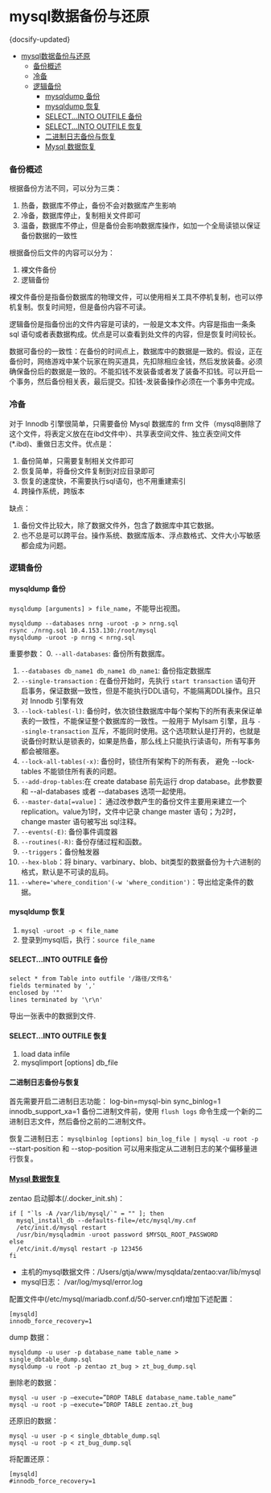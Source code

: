 #  mysql数据备份与还原
{docsify-updated}

- [mysql数据备份与还原](#mysql数据备份与还原)
	- [备份概述](#备份概述)
	- [冷备](#冷备)
	- [逻辑备份](#逻辑备份)
		- [mysqldump 备份](#mysqldump-备份)
		- [mysqldump 恢复](#mysqldump-恢复)
		- [SELECT...INTO OUTFILE 备份](#selectinto-outfile-备份)
		- [SELECT...INTO OUTFILE 恢复](#selectinto-outfile-恢复)
		- [二进制日志备份与恢复](#二进制日志备份与恢复)
		- [Mysql 数据恢复](#mysql-数据恢复)

### 备份概述
根据备份方法不同，可以分为三类：
1. 热备，数据库不停止，备份不会对数据库产生影响
2. 冷备，数据库停止，复制相关文件即可
3. 温备，数据库不停止，但是备份会影响数据库操作，如加一个全局读锁以保证备份数据的一致性

根据备份后文件的内容可以分为：
1. 裸文件备份
2. 逻辑备份

裸文件备份是指备份数据库的物理文件，可以使用相关工具不停机复制，也可以停机复制。恢复时间短，但是备份内容不可读。

逻辑备份是指备份出的文件内容是可读的，一般是文本文件。内容是指由一条条 sql 语句或者表数据构成。优点是可以查看到处文件的内容，但是恢复时间较长。

数据可备份的一致性：在备份的时间点上，数据库中的数据是一致的。假设，正在备份时，网络游戏中某个玩家在购买道具，先扣除相应金钱，然后发放装备。必须确保备份后的数据是一致的。不能扣钱不发装备或者发了装备不扣钱。可以开启一个事务，然后备份相关表，最后提交。扣钱-发装备操作必须在一个事务中完成。

### 冷备
对于 Innodb 引擎很简单，只需要备份 Mysql 数据库的 frm 文件（mysql8删除了这个文件，将表定义放在在ibd文件中）、共享表空间文件、独立表空间文件(*.ibd)、重做日志文件。优点是：
1. 备份简单，只需要复制相关文件即可
2. 恢复简单，将备份文件复制到对应目录即可
3. 恢复的速度快，不需要执行sql语句，也不用重建索引
4. 跨操作系统，跨版本

缺点：
1. 备份文件比较大，除了数据文件外，包含了数据库中其它数据。
2. 也不总是可以跨平台。操作系统、数据库版本、浮点数格式、文件大小写敏感都会成为问题。

### 逻辑备份

#### mysqldump 备份
`mysqldump [arguments] > file_name`，不能导出视图。

```
mysqldump --databases nrng -uroot -p > nrng.sql
rsync ./nrng.sql 10.4.153.130:/root/mysql
mysqldump -uroot -p nrng < nrng.sql
```

重要参数：
0. `--all-databases`: 备份所有数据库。
1. `--databases db_name1 db_name1 db_name1`: 备份指定数据库
2. `--single-transaction` : 在备份开始时，先执行 `start transaction` 语句开启事务，保证数据一致性，但是不能执行DDL语句，不能隔离DDL操作。且只对 Innodb 引擎有效
3. `--lock-tables(-l)`: 备份时，依次锁住数据库中每个架构下的所有表来保证单表的一致性，不能保证整个数据库的一致性。一般用于 MyIsam 引擎，且与 `--single-transaction` 互斥，不能同时使用。这个选项默认是打开的，也就是说备份时默认是锁表的，如果是热备，那么线上只能执行读语句，所有写事务都会被阻塞。
4. `--lock-all-tables(-x)`: 备份时，锁住所有架构下的所有表， 避免 --lock-tables 不能锁住所有表的问题。
5. `--add-drop-tables`:在 create database 前先运行 drop database。此参数要和 --al-databases 或者 --databases 选项一起使用。
6. `--master-data[=value]`： 通过改参数产生的备份文件主要用来建立一个 replication。value为1时，文件中记录 change master 语句；为2时，change master 语句被写出 sql注释。
7. `--events(-E)`: 备份事件调度器
8. `--routines(-R)`: 备份存储过程和函数。
9. `--triggers`：备份触发器
10. `--hex-blob`：将 binary、varbinary、blob、bit类型的数据备份为十六进制的格式，默认是不可读的乱码。
11. `--where='where_condition'(-w 'where_condition')`：导出给定条件的数据。

#### mysqldump 恢复
1. `mysql -uroot -p < file_name`
2. 登录到mysql后，执行：`source file_name`

#### SELECT...INTO OUTFILE 备份
```
select * from Table into outfile '/路径/文件名'
fields terminated by ','
enclosed by '"'
lines terminated by '\r\n'
```
导出一张表中的数据到文件.

#### SELECT...INTO OUTFILE 恢复
1. load data infile    
2. mysqlimport [options] db_file

#### 二进制日志备份与恢复
首先需要开启二进制日志功能：
    log-bin=mysql-bin
    sync_binlog=1
    innodb_support_xa=1
备份二进制文件前，使用 `flush logs` 命令生成一个新的二进制日志文件，然后备份之前的二进制文件。

恢复二进制日志：
`mysqlbinlog [options] bin_log_file | mysql -u root -p`
--start-position 和 --stop-position 可以用来指定从二进制日志的某个偏移量进行恢复。


#### [Mysql 数据恢复](https://www.stellarinfo.com/blog/repair-innodb-table-corruption-in-mysql/)

zentao 启动脚本(/.docker_init.sh)：
```
if [ "`ls -A /var/lib/mysql/`" = "" ]; then
  mysql_install_db --defaults-file=/etc/mysql/my.cnf
  /etc/init.d/mysql restart
  /usr/bin/mysqladmin -uroot password $MYSQL_ROOT_PASSWORD
else
  /etc/init.d/mysql restart -p 123456
fi
```

+ 主机的mysql数据文件：/Users/gtja/www/mysqldata/zentao:var/lib/mysql
+ mysql日志： /var/log/mysql/error.log

配置文件中(/etc/mysql/mariadb.conf.d/50-server.cnf)增加下述配置：
```
[mysqld]
innodb_force_recovery=1
```

dump 数据：
```
mysqldump -u user -p database_name table_name > single_dbtable_dump.sql
mysqldump -u root -p zentao zt_bug > zt_bug_dump.sql
```

删除老的数据：
```
mysql -u user -p –execute=”DROP TABLE database_name.table_name”
mysql -u root -p –execute=”DROP TABLE zentao.zt_bug
```

还原旧的数据：
```
mysql -u user -p < single_dbtable_dump.sql
mysql -u root -p < zt_bug_dump.sql
```
将配置还原：
```
[mysqld]
#innodb_force_recovery=1
```